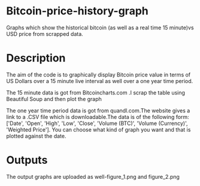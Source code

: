 Bitcoin-price-history-graph
===========================

Graphs  which show the historical bitcoin (as well as a real time 15 minute)vs USD price from scrapped data.

Description
============================
The aim of the code is to graphically display Bitcoin price value in terms of US Dollars over a 15 minute live interval as well over a one year time period.

The 15 minute data is got from Bitcoincharts.com .I scrap the table using Beautiful Soup and then plot the graph

The one year time period data is got from quandl.com.The website gives a link to a .CSV file which is downloadable.The data is of the following form:
['Date', 'Open', 'High', 'Low', 'Close', 'Volume (BTC)', 'Volume (Currency)', 'Weighted Price'].
You can choose what kind of graph you want and that is plotted against the date.

Outputs
=========

The output graphs  are uploaded as well-figure_1.png and figure_2.png